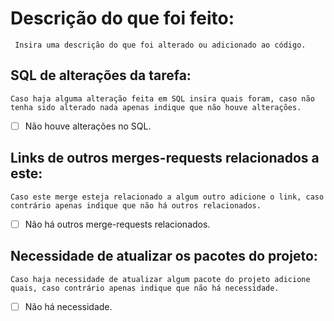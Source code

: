 # Descrição do que foi feito:
     Insira uma descrição do que foi alterado ou adicionado ao código.

## SQL de alterações da tarefa:
    Caso haja alguma alteração feita em SQL insira quais foram, caso não tenha sido alterado nada apenas indique que não houve alterações.
- [ ] Não houve alterações no SQL. 

## Links de outros merges-requests relacionados a este:
    Caso este merge esteja relacionado a algum outro adicione o link, caso contrário apenas indique que não há outros relacionados.
- [ ] Não há outros merge-requests relacionados. 

## Necessidade de atualizar os pacotes do projeto:
    Caso haja necessidade de atualizar algum pacote do projeto adicione quais, caso contrário apenas indique que não há necessidade.
- [ ] Não há necessidade. 

